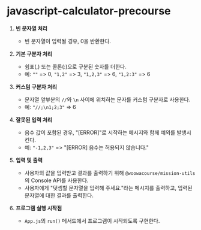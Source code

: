 # javascript-calculator-precourse

1. **빈 문자열 처리**
   - 빈 문자열이 입력될 경우, 0을 반환한다.

2. **기본 구분자 처리**
   - 쉼표(,) 또는 콜론(:)으로 구분된 숫자를 더한다.
   - 예: `""` => 0, `"1,2"` => 3, `"1,2,3"` => 6, `"1,2:3"` => 6

3. **커스텀 구분자 처리**
   - 문자열 앞부분의 `//`와 `\n` 사이에 위치하는 문자를 커스텀 구분자로 사용한다.
   - 예: `"//;\n1;2;3"` => 6

4. **잘못된 입력 처리**
   - 음수 값이 포함된 경우, "[ERROR]"로 시작하는 메시지와 함께 예외를 발생시킨다.
   - 예: `"-1,2,3"` => "[ERROR] 음수는 허용되지 않습니다."

5. **입력 및 출력**
   - 사용자의 값을 입력받고 결과를 출력하기 위해 `@woowacourse/mission-utils`의 Console API를 사용한다.
   - 사용자에게 "덧셈할 문자열을 입력해 주세요."라는 메시지를 출력하고, 입력된 문자열에 대한 결과를 출력한다.

6. **프로그램 실행 시작점**
   - `App.js`의 `run()` 메서드에서 프로그램이 시작되도록 구현한다.